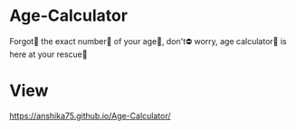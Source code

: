 # Age-Calculator
Forgot🤔 the exact number🔢 of your age👴, don't⛔ worry, age calculator🧮 is here at your rescue💫

# View
https://anshika75.github.io/Age-Calculator/
